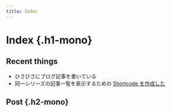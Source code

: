 ```yaml
---
title: Index
---
```


# <span>Index</span> {.h1-mono}

## Recent things
- ひさびさにブログ記事を書いている
- 同一シリーズの記事一覧を表示するための [Shortcode を作成した](https://tbsmcd.net/post/series-list/)

## <span>Post</span> {.h2-mono}
